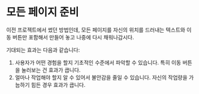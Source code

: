 # 모든 페이지 준비

이전 프로젝트에서 썼던 방법인데, 모든 페이지를 자신의 위치를 드러내는 텍스트와 이동 버튼만 포함해서 만들어 놓고 나중에 다시 채워나갑시다.

기대되는 효과는 다음과 같습니다:

1. 사용자가 어떤 경험을 할지 기초적인 수준에서 파악할 수 있습니다. 특히 이동 버튼을 눌러보는 건 효과가 큽니다.
2. 얼마나 작업해야 할지 알 수 있어서 불안감을 줄일 수 있습니다. 자신의 작업량을 가늠하기 힘든 경우 효과가 큽니다.
